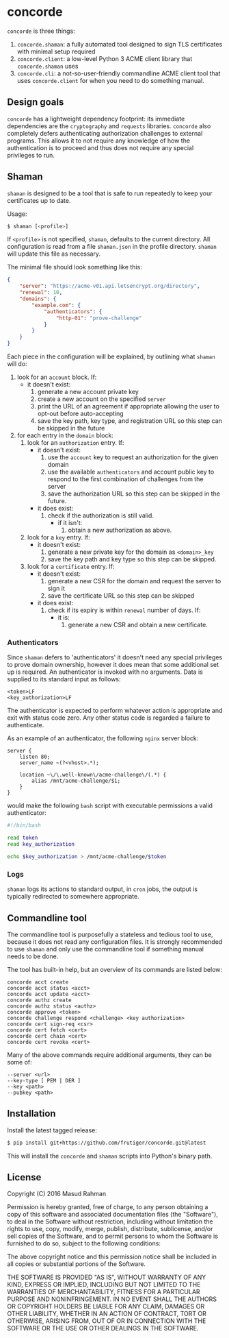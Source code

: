 # concorde

`concorde` is three things:

1. `concorde.shaman`: a fully automated tool designed to sign TLS certificates
   with minimal setup required
2. `concorde.client`: a low-level Python 3 ACME client library that
   `concorde.shaman` uses
3. `concorde.cli`: a not-so-user-friendly commandline ACME client tool that
   uses `concorde.client` for when you need to do something manual.

## Design goals

`concorde` has a lightweight dependency footprint: its immediate dependencies
are the `cryptography` and `requests` libraries.  `concorde` also completely
defers authenticating authorization challenges to external programs.  This
allows it to not require any knowledge of how the authentication is to proceed
and thus does not require any special privileges to run.

## Shaman

`shaman` is designed to be a tool that is safe to run repeatedly to keep your
certificates up to date.

Usage:

```sh
$ shaman [<profile>]
```

If `<profile>` is not specified, `shaman`, defaults to the current directory.
All configuration is read from a file `shaman.json` in the profile directory.
`shaman` will update this file as necessary.

The minimal file should look something like this:

```json
{
    "server": "https://acme-v01.api.letsencrypt.org/directory",
    "renewal": 10,
    "domains": {
        "example.com": {
            "authenticators": {
                "http-01": "prove-challenge"
            }
        }
    }
}
```

Each piece in the configuration will be explained, by outlining what `shaman`
will do:

1. look for an `account` block.  If:
    * it doesn't exist:
        1. generate a new account private key
        2. create a new account on the specified `server`
        3. print the URL of an agreement if appropriate allowing the user to
           opt-out before auto-accepting
        4. save the key path, key type, and registration URL so this step can be
           skipped in the future
2. for each entry in the `domain` block:
    1. look for an `authorization` entry.  If:
        * it doesn't exist:
            1. use the `account` key to request an authorization for the given
               domain
            2. use the available `authenticators` and account public key to
               respond to the first combination of challenges from the server
            3. save the authorization URL so this step can be skipped in the
               future.
        * it does exist:
            1.  check if the authorization is still valid.
                * if it isn't:
                    1. obtain a new authorization as above.
    2. look for a `key` entry.  If:
        * it doesn't exist:
            1. generate a new private key for the domain as `<domain>_key`
            2. save the key path and key type so this step can be skipped.
    3. look for a `certificate` entry.  If:
        * it doesn't exist:
            1. generate a new CSR for the domain and request the server to sign
               it
            2. save the certificate URL so this step can be skipped
        * it does exist:
            1. check if its expiry is within `renewal` number of days.  If:
                * it is:
                    1. generate a new CSR and obtain a new certificate.

### Authenticators

Since `shaman` defers to 'authenticators' it doesn't need any special
privileges to prove domain ownership, however it does mean that some additional
set up is required.  An authenticator is invoked with no arguments.  Data is
supplied to its standard input as follows:

```
<token>LF
<key_authorization>LF
```

The authenticator is expected to perform whatever action is appropriate and
exit with status code zero.  Any other status code is regarded a failure to
authenticate.

As an example of an authenticator, the following `nginx` server block:

```
server {
    listen 80;
    server_name ~(?<vhost>.*);

    location ~\/\.well-known\/acme-challenge\/(.*) {
        alias /mnt/acme-challenge/$1;
    }
}
```

would make the following `bash` script with executable permissions a valid
authenticator:

```bash
#!/bin/bash

read token
read key_authorization

echo $key_authorization > /mnt/acme-challenge/$token
```

### Logs

`shaman` logs its actions to standard output, in `cron` jobs, the output is
typically redirected to somewhere appropriate.

## Commandline tool

The commandline tool is purposefully a stateless and tedious tool to use,
because it does not read any configuration files.  It is strongly recommended
to use `shaman` and only use the commandline tool if something manual needs to
be done.

The tool has built-in help, but an overview of its commands are listed below:

```
concorde acct create
concorde acct status <acct>
concorde acct update <acct>
concorde authz create
concorde authz status <authz>
concorde approve <token>
concorde challenge respond <challenge> <key authorization>
concorde cert sign-req <csr>
concorde cert fetch <cert>
concorde cert chain <cert>
concorde cert revoke <cert>
```

Many of the above commands require additional arguments, they can be some of:

```
--server <url>
--key-type [ PEM | DER ]
--key <path>
--pubkey <path>
```

## Installation

Install the latest tagged release:

```bash
$ pip install git+https://github.com/frutiger/concorde.git@latest
```

This will install the `concorde` and `shaman` scripts into Python's binary
path.

## License

Copyright (C) 2016 Masud Rahman

Permission is hereby granted, free of charge, to any person obtaining a copy of
this software and associated documentation files (the "Software"), to deal in
the Software without restriction, including without limitation the rights to
use, copy, modify, merge, publish, distribute, sublicense, and/or sell copies
of the Software, and to permit persons to whom the Software is furnished to do
so, subject to the following conditions:

The above copyright notice and this permission notice shall be included in all
copies or substantial portions of the Software.

THE SOFTWARE IS PROVIDED "AS IS", WITHOUT WARRANTY OF ANY KIND, EXPRESS OR
IMPLIED, INCLUDING BUT NOT LIMITED TO THE WARRANTIES OF MERCHANTABILITY,
FITNESS FOR A PARTICULAR PURPOSE AND NONINFRINGEMENT. IN NO EVENT SHALL THE
AUTHORS OR COPYRIGHT HOLDERS BE LIABLE FOR ANY CLAIM, DAMAGES OR OTHER
LIABILITY, WHETHER IN AN ACTION OF CONTRACT, TORT OR OTHERWISE, ARISING FROM,
OUT OF OR IN CONNECTION WITH THE SOFTWARE OR THE USE OR OTHER DEALINGS IN THE
SOFTWARE.

